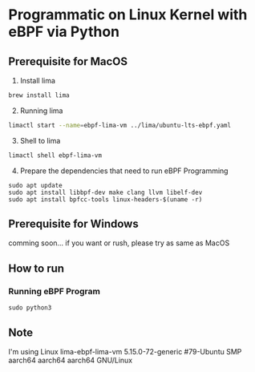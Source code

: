 # Programmatic on Linux Kernel with eBPF via Python

## Prerequisite for MacOS
1. Install lima
```bash
brew install lima
```

2. Running lima
```bash
limactl start --name=ebpf-lima-vm ../lima/ubuntu-lts-ebpf.yaml
```

3. Shell to lima
```bash
limactl shell ebpf-lima-vm
``` 

4. Prepare the dependencies that need to run eBPF Programming
```
sudo apt update
sudo apt install libbpf-dev make clang llvm libelf-dev
sudo apt install bpfcc-tools linux-headers-$(uname -r)
```

## Prerequisite for Windows
comming soon...
if you want or rush, please try as same as MacOS

## How to run
### Running eBPF Program
```
sudo python3
```

## Note
I'm using Linux lima-ebpf-lima-vm 5.15.0-72-generic #79-Ubuntu SMP aarch64 aarch64 aarch64 GNU/Linux

